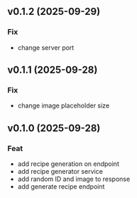 ## v0.1.2 (2025-09-29)

### Fix

- change server port

## v0.1.1 (2025-09-28)

### Fix

- change image placeholder size

## v0.1.0 (2025-09-28)

### Feat

- add recipe generation on endpoint
- add recipe generator service
- add random ID and image to response
- add generate recipe endpoint
